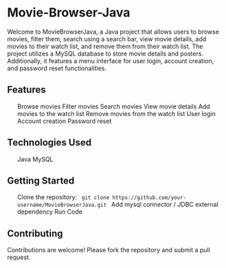 # Movie-Browser-Java
Welcome to MovieBrowserJava, a Java project that allows users to browse movies, filter them, search using a search bar, view movie details, add movies to their watch list, and remove them from their watch list. The project utilizes a MySQL database to store movie details and posters. Additionally, it features a menu interface for user login, account creation, and password reset functionalities.

## Features
<ul>
Browse movies
Filter movies
Search movies
View movie details
Add movies to the watch list
Remove movies from the watch list
User login
Account creation
Password reset
</ul>

## Technologies Used
<ul>
Java
MySQL
</ul>

## Getting Started
<ul>
Clone the repository: <code> git clone https://github.com/your-username/MovieBrowserJava.git </code>
Add mysql connector / JDBC external dependency
Run Code
 </ul>

## Contributing
Contributions are welcome! Please fork the repository and submit a pull request.
